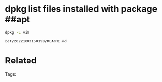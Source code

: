 # dpkg list files installed with package ##apt
```bash
dpkg -L vim
```

` zet/20221003150199/README.md `

# Related


Tags:

    
